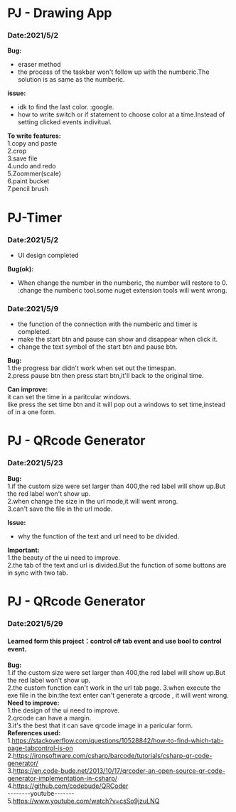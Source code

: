 # PJ - Drawing App 
### Date:2021/5/2
**Bug:**
- eraser method
- the process of the taskbar won't follow up with the numberic.The solution is as same as the numberic.  

**issue:**
- idk to find the last color.  <sol>:google.
- how to write switch or if statement to choose color at a time.Instead of setting clicked events indivitual.  

**To write features:**  
1.copy and paste  
2.crop  
3.save file  
4.undo and redo  
5.Zoommer(scale)  
6.paint bucket  
7.pencil brush  
# PJ-Timer  
### Date:2021/5/2
- UI design completed  

**Bug(ok):**  
- When change the number in the numberic, the number will restore to 0.
<sol>:change the numberic tool.some nuget extension tools will went wrong.

### Date:2021/5/9
- the function of the connection with the numberic and timer is completed.
- make the start btn and pause can show and disappear when click it.
- change the text symbol of the start btn and pause btn.  

**Bug:**  
1.the progress bar didn't work when set out the timespan.  
2.press pause btn then press start btn,it'll back to the original time.  

**Can improve:**  
it can set the time in a paritcular windows.  
like press the set time btn and it will pop out a  windows to set time,instead of in a one form.

# PJ - QRcode Generator
### Date:2021/5/23

**Bug:**  
1.if the custom size were set larger than 400,the red label will show up.But the red label won't show up.   
2.when change the size in the url mode,it will went wrong.   
3.can't save the file in the url mode.   

**Issue:**  
- why the function of the text and url need to be divided.  

**Important:**  
1.the beauty of the ui need to improve.  
2.the tab of the text and url is divided.But the function of some buttons are in sync with two tab.  

# PJ - QRcode Generator

### Date:2021/5/29  
#### Learned form this project：control c# tab event and use bool to control event.
**Bug:**  
1.if the custom size were set larger than 400,the red label will show up.But the red label won't show up.  
2.the custom function can't work in the url tab page. 
3.when execute the exe file in the bin:the text enter can't generate a qrcode , it will went wrong.  
**Need to improve:**  
1.the design of the ui need to improve.  
2.qrcode can have a margin.  
3.it's the best that it can save qrcode image in a paricular form.   
**References used:**  
1.https://stackoverflow.com/questions/10528842/how-to-find-which-tab-page-tabcontrol-is-on  
2.https://ironsoftware.com/csharp/barcode/tutorials/csharp-qr-code-generator/  
3.https://en.code-bude.net/2013/10/17/qrcoder-an-open-source-qr-code-generator-implementation-in-csharp/  
4.https://github.com/codebude/QRCoder    
--------youtube-------  
5.https://www.youtube.com/watch?v=csSo9jzuLNQ  

